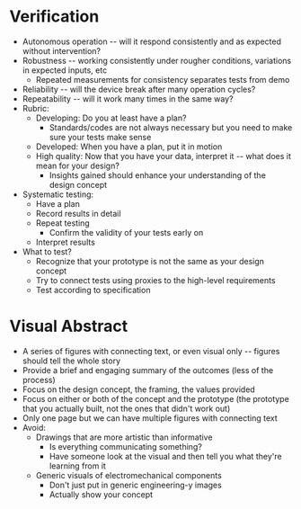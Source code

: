 # Verification

* Autonomous operation -- will it respond consistently and as expected without intervention?
* Robustness -- working consistently under rougher conditions, variations in expected inputs, etc
	* Repeated measurements for consistency separates tests from demo
* Reliability -- will the device break after many operation cycles?
* Repeatability -- will it work many times in the same way?
* Rubric:
	* Developing: Do you at least have a plan?
		* Standards/codes are not always necessary but you need to make sure your tests make sense
	* Developed: When you have a plan, put it in motion
	* High quality: Now that you have your data, interpret it -- what does it mean for your design?
		* Insights gained should enhance your understanding of the design concept
* Systematic testing:
	* Have a plan
	* Record results in detail
	* Repeat testing
		* Confirm the validity of your tests early on
	* Interpret results
* What to test?
	* Recognize that your prototype is not the same as your design concept
	* Try to connect tests using proxies to the high-level requirements
	* Test according to specification

# Visual Abstract

* A series of figures with connecting text, or even visual only -- figures should tell the whole story
* Provide a brief and engaging summary of the outcomes (less of the process)
* Focus on the design concept, the framing, the values provided
* Focus on either or both of the concept and the prototype (the prototype that you actually built, not the ones that didn't work out)
* Only one page but we can have multiple figures with connecting text
* Avoid:
	* Drawings that are more artistic than informative
		* Is everything communicating something?
		* Have someone look at the visual and then tell you what they're learning from it
	* Generic visuals of electromechanical components
		* Don't just put in generic engineering-y images
		* Actually show your concept


